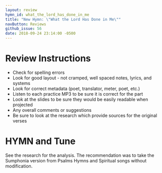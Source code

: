 ```yaml
---
layout: review
hymn_id: what_the_lord_has_done_in_me
title: "New Hymn: \"What the Lord Has Done in Me\""
navButton: Reviews
github_issue: 56
date: 2018-09-24 23:14:00 -0500
---
```

# Review Instructions

- Check for spelling errors
- Look for good layout - not cramped, well spaced notes, lyrics, and systems
- Look for correct metadata (poet, translator, meter, poet, etc.)
- Listen to each practice MP3 to be sure it is correct for the part
- Look at the slides to be sure they would be easily readable when projected
- Any overall comments or suggestions
- Be sure to look at the research which provide sources for the original verses

# HYMN and Tune

See the research for the analysis.  The recommendation was to take the Sumphonia version
from Psalms Hymns and Spiritual songs without modification.
